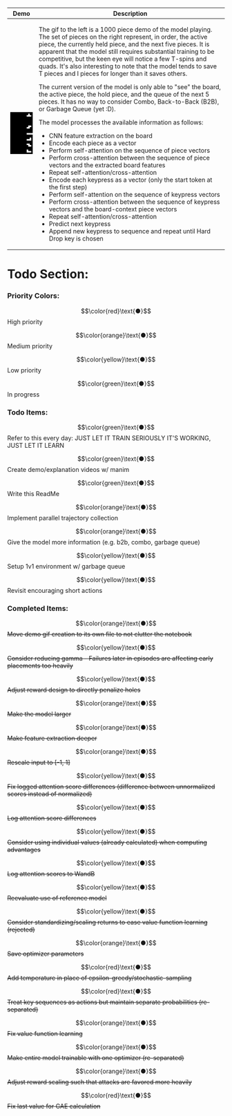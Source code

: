 | Demo | Description |
| ----------- | ----------- |
| <img src="https://github.com/m-sher/QTris/blob/main/Demo.gif" width="150"> | <p>The gif to the left is a 1000 piece demo of the model playing. The set of pieces on the right represent, in order, the active piece, the currently held piece, and the next five pieces. It is apparent that the model still requires substantial training to be competitive, but the keen eye will notice a few T-spins and quads. It's also interesting to note that the model tends to save T pieces and I pieces for longer than it saves others.</p><p>The current version of the model is only able to "see" the board, the active piece, the hold piece, and the queue of the next 5 pieces. It has no way to consider Combo, Back-to-Back (B2B), or Garbage Queue (yet :D).</p><p>The model processes the available information as follows: </p><ul><li>CNN feature extraction on the board</li><li>Encode each piece as a vector</li><li>Perform self-attention on the sequence of piece vectors</li><li>Perform cross-attention between the sequence of piece vectors and the extracted board features</li><li>Repeat self-attention/cross-attention </li><li>Encode each keypress as a vector (only the start token at the first step)</li><li>Perform self-attention on the sequence of keypress vectors</li><li>Perform cross-attention between the sequence of keypress vectors and the board-context piece vectors</li><li>Repeat self-attention/cross-attention </li><li>Predict next keypress</li><li>Append new keypress to sequence and repeat until Hard Drop key is chosen</li></ul> |

# Todo Section: #

### Priority Colors: ###

$$\color{red}\text{●}$$ High priority

$$\color{orange}\text{●}$$ Medium priority

$$\color{yellow}\text{●}$$ Low priority

$$\color{green}\text{●}$$ In progress

### Todo Items: ###

$$\color{green}\text{●}$$ Refer to this every day: JUST LET IT TRAIN SERIOUSLY IT'S WORKING, JUST LET IT LEARN

$$\color{green}\text{●}$$ Create demo/explanation videos w/ manim

$$\color{green}\text{●}$$ Write this ReadMe

$$\color{orange}\text{●}$$ Implement parallel trajectory collection

$$\color{orange}\text{●}$$ Give the model more information (e.g. b2b, combo, garbage queue)

$$\color{yellow}\text{●}$$ Setup 1v1 environment w/ garbage queue 

$$\color{yellow}\text{●}$$ Revisit encouraging short actions

### Completed Items: ###

$$\color{orange}\text{●}$$ ~~Move demo gif creation to its own file to not clutter the notebook~~

$$\color{yellow}\text{●}$$ ~~Consider reducing gamma - Failures later in episodes are affecting early placements too heavily~~

$$\color{yellow}\text{●}$$ ~~Adjust reward design to directly penalize holes~~

$$\color{orange}\text{●}$$ ~~Make the model larger~~

$$\color{orange}\text{●}$$ ~~Make feature extraction deeper~~

$$\color{orange}\text{●}$$ ~~Rescale input to [-1, 1]~~

$$\color{yellow}\text{●}$$ ~~Fix logged attention score differences (difference between unnormalized scores instead of normalized)~~

$$\color{yellow}\text{●}$$ ~~Log attention score differences~~

$$\color{yellow}\text{●}$$ ~~Consider using individual values (already calculated) when computing advantages~~

$$\color{yellow}\text{●}$$ ~~Log attention scores to WandB~~

$$\color{yellow}\text{●}$$ ~~Reevaluate use of reference model~~

$$\color{yellow}\text{●}$$ ~~Consider standardizing/scaling returns to ease value function learning (rejected)~~

$$\color{orange}\text{●}$$ ~~Save optimizer parameters~~

$$\color{red}\text{●}$$ ~~Add temperature in place of epsilon-greedy/stochastic-sampling~~

$$\color{red}\text{●}$$ ~~Treat key sequences as actions but maintain separate probabilities (re-separated)~~

$$\color{orange}\text{●}$$ ~~Fix value function learning~~

$$\color{orange}\text{●}$$ ~~Make entire model trainable with one optimizer (re-separated)~~

$$\color{orange}\text{●}$$ ~~Adjust reward scaling such that attacks are favored more heavily~~

$$\color{red}\text{●}$$ ~~Fix last value for GAE calculation~~